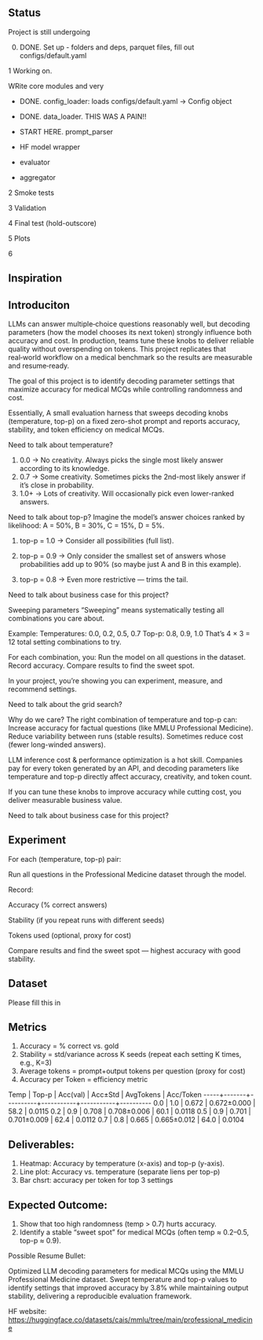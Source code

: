 ## Status
Project is still undergoing

0) DONE. 
Set up - folders and deps, parquet files, fill out configs/default.yaml

1 Working on.

WRite core modules and very

- DONE. config_loader: loads configs/default.yaml → Config object
- DONE. data_loader. THIS WAS A PAIN!!

- START HERE. prompt_parser
- HF model wrapper
- evaluator
- aggregator

2 Smoke tests


3 Validation

4 Final test (hold-outscore)

5 Plots

6

## Inspiration

## Introduciton
LLMs can answer multiple‑choice questions reasonably well, but decoding parameters (how the model chooses its next token) strongly influence both accuracy and cost. In production, teams tune these knobs to deliver reliable quality without overspending on tokens. This project replicates that real‑world workflow on a medical benchmark so the results are measurable and resume‑ready.

The goal of this project is to identify decoding parameter settings that maximize accuracy for medical MCQs while controlling randomness and cost.

Essentially, A small evaluation harness that sweeps decoding knobs (temperature, top-p) on a fixed zero-shot prompt and reports accuracy, stability, and token efficiency on medical MCQs.


Need to talk about temperature?

1) 0.0 → No creativity. Always picks the single most likely answer according to its knowledge.
2) 0.7 → Some creativity. Sometimes picks the 2nd-most likely answer if it’s close in probability.
3) 1.0+ → Lots of creativity. Will occasionally pick even lower-ranked answers.

Need to talk about top-p?
Imagine the model’s answer choices ranked by likelihood: A = 50%, B = 30%, C = 15%, D = 5%.
1) top-p = 1.0 → Consider all possibilities (full list).

2) top-p = 0.9 → Only consider the smallest set of answers whose probabilities add up to 90% (so maybe just A and B in this example).

3) top-p = 0.8 → Even more restrictive — trims the tail.

Need to talk about business case for this project?

Sweeping parameters
“Sweeping” means systematically testing all combinations you care about.

Example:
Temperatures: 0.0, 0.2, 0.5, 0.7
Top-p: 0.8, 0.9, 1.0
That’s 4 × 3 = 12 total setting combinations to try.

For each combination, you:
Run the model on all questions in the dataset.
Record accuracy.
Compare results to find the sweet spot.

In your project, you’re showing you can experiment, measure, and recommend settings.

Need to talk about the grid search?

Why do we care?
The right combination of temperature and top-p can:
Increase accuracy for factual questions (like MMLU Professional Medicine).
Reduce variability between runs (stable results).
Sometimes reduce cost (fewer long-winded answers).

LLM inference cost & performance optimization is a hot skill.
Companies pay for every token generated by an API, and decoding parameters like temperature and top-p directly affect accuracy, creativity, and token count.

If you can tune these knobs to improve accuracy while cutting cost, you deliver measurable business value.

Need to talk about business case for this project?

## Experiment
For each (temperature, top-p) pair:

Run all questions in the Professional Medicine dataset through the model.

Record:

Accuracy (% correct answers)

Stability (if you repeat runs with different seeds)

Tokens used (optional, proxy for cost)

Compare results and find the sweet spot — highest accuracy with good stability.

## Dataset
Please fill this in


## Metrics
1) Accuracy = % correct vs. gold
2) Stability = std/variance across K seeds (repeat each setting K times, e.g., K=3)
3) Average tokens = prompt+output tokens per question (proxy for cost)
4) Accuracy per Token = efficiency metric

Temp | Top-p | Acc(val) | Acc±Std   | AvgTokens | Acc/Token
-----+-------+----------+-----------+-----------+----------
0.0  | 1.0   | 0.672    | 0.672±0.000 | 58.2     | 0.0115
0.2  | 0.9   | 0.708    | 0.708±0.006 | 60.1     | 0.0118
0.5  | 0.9   | 0.701    | 0.701±0.009 | 62.4     | 0.0112
0.7  | 0.8   | 0.665    | 0.665±0.012 | 64.0     | 0.0104



## Deliverables:
1) Heatmap: Accuracy by temperature (x-axis) and top-p (y-axis).
2) Line plot: Accuracy vs. temperature (separate liens per top-p)
3) Bar chsrt: accuracy per token for top 3 settings

## Expected Outcome:

1) Show that too high randomness (temp > 0.7) hurts accuracy.
2) Identify a stable “sweet spot” for medical MCQs (often temp ≈ 0.2–0.5, top-p ≈ 0.9).

Possible Resume Bullet:

Optimized LLM decoding parameters for medical MCQs using the MMLU Professional Medicine dataset. Swept temperature and top-p values to identify settings that improved accuracy by 3.8% while maintaining output stability, delivering a reproducible evaluation framework.


HF website:
https://huggingface.co/datasets/cais/mmlu/tree/main/professional_medicine

